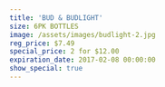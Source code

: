 ```yaml
---
title: 'BUD & BUDLIGHT'
size: 6PK BOTTLES
image: /assets/images/budlight-2.jpg
reg_price: $7.49
special_price: 2 for $12.00
expiration_date: 2017-02-08 00:00:00
show_special: true
---
```



